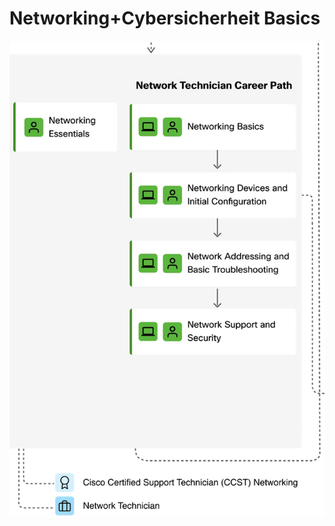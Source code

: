 # Networking+Cybersicherheit Basics

![Description of Image](https://github.com/ziadat69/Networking/raw/main/NETimg.png)
